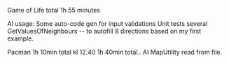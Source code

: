 Game of Life
total 1h 55 minutes

AI usage:
Some auto-code gen for input validations
Unit tests several
GetValuesOfNeighbours -- to autofill 8 directions based on my first example.


Pacman
1h 10min total
kl 12.40
1h 40min total..
AI
MapUtility read from file.